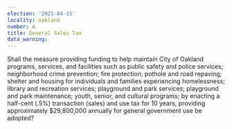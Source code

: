 ```yaml
---
election: '2025-04-15'
locality: oakland
number: A
title: General Sales Tax
data_warning: 
---
```

Shall the measure providing funding to help maintain City of Oakland programs, services, and facilities such as public safety and police services; neighborhood crime prevention; fire protection; pothole and road repaving; shelter and housing for individuals and families experiencing homelessness; library and recreation services; playground and park services; playground and park maintenance; youth, senior, and cultural programs; by enacting a half-cent (.5%) transaction (sales) and use tax for 10 years, providing approximately $29,800,000 annually for general government use be adopted?

